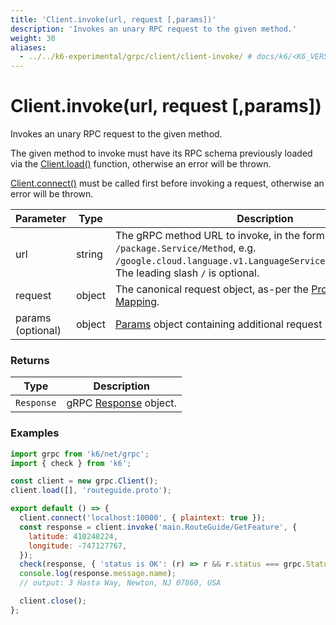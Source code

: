 ```yaml
---
title: 'Client.invoke(url, request [,params])'
description: 'Invokes an unary RPC request to the given method.'
weight: 30
aliases:
  - ../../k6-experimental/grpc/client/client-invoke/ # docs/k6/<K6_VERSION>/javascript-api/k6-experimental/grpc/client/client-invoke/
---
```


# Client.invoke(url, request [,params])

Invokes an unary RPC request to the given method.

The given method to invoke must have its RPC schema previously loaded via the [Client.load()](https://grafana.com/docs/k6/<K6_VERSION>/javascript-api/k6-net-grpc/client/client-load) function, otherwise an
error will be thrown.

[Client.connect()](https://grafana.com/docs/k6/<K6_VERSION>/javascript-api/k6-net-grpc/client/client-connect) must be called first before invoking a request, otherwise an error will be thrown.

| Parameter         | Type   | Description                                                                                                                                                                 |
| ----------------- | ------ | --------------------------------------------------------------------------------------------------------------------------------------------------------------------------- |
| url               | string | The gRPC method URL to invoke, in the form `/package.Service/Method`, e.g. `/google.cloud.language.v1.LanguageService/AnalyzeSentiment`. The leading slash `/` is optional. |
| request           | object | The canonical request object, as-per the [Protobuf JSON Mapping](https://grafana.com/docs/k6/<K6_VERSION>/using-k6/protocols/grpc/#protocol-buffers-json-mapping).          |
| params (optional) | object | [Params](https://grafana.com/docs/k6/<K6_VERSION>/javascript-api/k6-net-grpc/params) object containing additional request parameters.                                       |

### Returns

| Type       | Description                                                                                           |
| ---------- | ----------------------------------------------------------------------------------------------------- |
| `Response` | gRPC [Response](https://grafana.com/docs/k6/<K6_VERSION>/javascript-api/k6-net-grpc/response) object. |

### Examples

<div class="code-group" data-props='{"labels": ["Simple example"], "lineNumbers": [true]}'>

```javascript
import grpc from 'k6/net/grpc';
import { check } from 'k6';

const client = new grpc.Client();
client.load([], 'routeguide.proto');

export default () => {
  client.connect('localhost:10000', { plaintext: true });
  const response = client.invoke('main.RouteGuide/GetFeature', {
    latitude: 410248224,
    longitude: -747127767,
  });
  check(response, { 'status is OK': (r) => r && r.status === grpc.StatusOK });
  console.log(response.message.name);
  // output: 3 Hasta Way, Newton, NJ 07860, USA

  client.close();
};
```

</div>
